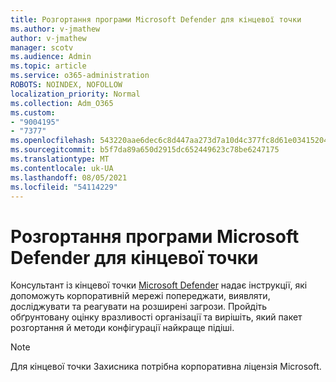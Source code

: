 ```yaml
---
title: Розгортання програми Microsoft Defender для кінцевої точки
ms.author: v-jmathew
author: v-jmathew
manager: scotv
ms.audience: Admin
ms.topic: article
ms.service: o365-administration
ROBOTS: NOINDEX, NOFOLLOW
localization_priority: Normal
ms.collection: Adm_O365
ms.custom:
- "9004195"
- "7377"
ms.openlocfilehash: 543220aae6dec6c8d447aa273d7a10d4c377fc8d61e03415204f5fd2eabe6242
ms.sourcegitcommit: b5f7da89a650d2915dc652449623c78be6247175
ms.translationtype: MT
ms.contentlocale: uk-UA
ms.lasthandoff: 08/05/2021
ms.locfileid: "54114229"
---
```

# <a name="deploy-microsoft-defender-for-endpoint"></a>Розгортання програми Microsoft Defender для кінцевої точки

Консультант із кінцевої точки [Microsoft Defender](https://go.microsoft.com/fwlink/?linkid=2146241) надає інструкції, які допоможуть корпоративній мережі попереджати, виявляти, досліджувати та реагувати на розширені загрози. Пройдіть обґрунтовану оцінку вразливості організації та вирішіть, який пакет розгортання й методи конфігурації найкраще підіші.

> [!NOTE]
> Для кінцевої точки Захисника потрібна корпоративна ліцензія Microsoft.
